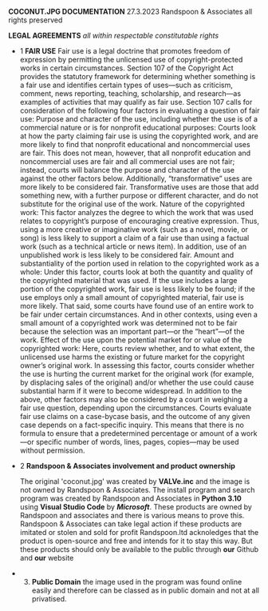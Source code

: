 **COCONUT.JPG DOCUMENTATION**
27.3.2023 Randspoon & Associates all rights preserved

**LEGAL AGREEMENTS**
*all within respectable constitutable rights*
- 1 **FAIR USE**
  Fair use is a legal doctrine that promotes freedom of expression by permitting the unlicensed use of copyright-protected works in certain circumstances. Section 107 of the Copyright Act provides the statutory framework for determining whether something is a fair use and identifies certain types of uses—such as criticism, comment, news reporting, teaching, scholarship, and research—as examples of activities that may qualify as fair use. Section 107 calls for consideration of the following four factors in evaluating a question of fair use:
  Purpose and character of the use, including whether the use is of a commercial nature or is for nonprofit educational purposes: Courts look at how the party claiming fair use is using the copyrighted work, and are more likely to find that nonprofit educational and noncommercial uses are fair. This does not mean, however, that all nonprofit education and noncommercial uses are fair and all commercial uses are not fair; instead, courts will balance the purpose and character of the use against the other factors below. Additionally, “transformative” uses are more likely to be considered fair. Transformative uses are those that add something new, with a further purpose or different character, and do not substitute for the original use of the work.
  Nature of the copyrighted work: This factor analyzes the degree to which the work that was used relates to copyright’s purpose of encouraging creative expression. Thus, using a more creative or imaginative work (such as a novel, movie, or song) is less likely to support a claim of a fair use than using a factual work (such as a technical article or news item). In addition, use of an unpublished work is less likely to be considered fair.
  Amount and substantiality of the portion used in relation to the copyrighted work as a whole: Under this factor, courts look at both the quantity and quality of the copyrighted material that was used. If the use includes a large portion of the copyrighted work, fair use is less likely to be found; if the use employs only a small amount of copyrighted material, fair use is more likely. That said, some courts have found use of an entire work to be fair under certain circumstances. And in other contexts, using even a small amount of a copyrighted work was determined not to be fair because the selection was an important part—or the “heart”—of the work.
  Effect of the use upon the potential market for or value of the copyrighted work: Here, courts review whether, and to what extent, the unlicensed use harms the existing or future market for the copyright owner’s original work. In assessing this factor, courts consider whether the use is hurting the current market for the original work (for example, by displacing sales of the original) and/or whether the use could cause substantial harm if it were to become widespread.
  In addition to the above, other factors may also be considered by a court in weighing a fair use question, depending upon the circumstances. Courts evaluate fair use claims on a case-bycase basis, and the outcome of any given case depends on a fact-specific inquiry. This means that there is no formula to ensure that a predetermined percentage or amount of a work—or specific number of words, lines, pages, copies—may be used without permission.
- 2 **Randspoon & Associates involvement and product ownership**
  
  The original 'coconut.jpg' was created by **VALVe.inc** and the image is not owned by Randspoon & Associates.
  The install program and search program was created by Randspoon and Associates in **Python 3.10** using **Visual Studio Code** by ***Microsoft***. These products are owned by Randspoon and associates and there is various means to prove this. Randspoon & Associates can take legal action if these products are imitated or stolen and sold for profit
  Randspoon.ltd acknoledges that the product is open-source and free and intends for it to stay this way. But these products should only be available to the public through **our** Github and **our** website

- 3. **Public Domain**
  the image used in the program was found online easily and therefore can be classed as in public domain and not at all privatised.
